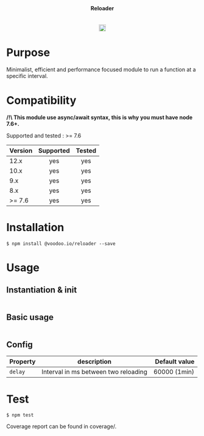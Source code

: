 <div align="center">
<b>Reloader</b><br/>
<br/><br/>

<a href="https://badge.fury.io/js/reloader">
   <img src="https://badge.fury.io/js/reloader.svg" alt="npm version" height="18">
</a>
</div>


# Purpose

Minimalist, efficient and performance focused module to run a function at a specific interval.

# Compatibility

**/!\ This module use async/await syntax, this is why you must have node 7.6+.**

Supported and tested : >= 7.6

| Version       | Supported     | Tested         |
| ------------- |:-------------:|:--------------:|
| 12.x          | yes           | yes            |
| 10.x          | yes           | yes            |
| 9.x           | yes           | yes            |
| 8.x           | yes           | yes            |
| >= 7.6        | yes           | yes            |

# Installation

```console
$ npm install @voodoo.io/reloader --save
```

# Usage

## Instantiation & init

```javascript

```

## Basic usage
```javascript

```

## Config

| Property           | description                              | Default value  |
| -------------------|:----------------------------------------:|:--------------:|
| `delay`            | Interval in ms between two reloading     | 60000    (1min)|


# Test

```console
$ npm test
```

Coverage report can be found in coverage/.
